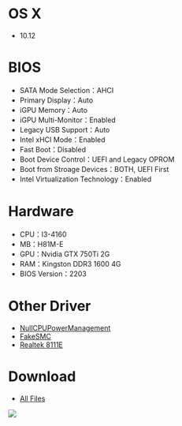 # OS X
- 10.12


# BIOS
- SATA Mode Selection：AHCI
- Primary Display：Auto
- iGPU Memory：Auto
- iGPU Multi-Monitor：Enabled
- Legacy USB Support：Auto
- Intel xHCI Mode：Enabled
- Fast Boot：Disabled
- Boot Device Control：UEFI and Legacy OPROM
- Boot from Stroage Devices：BOTH, UEFI First
- Intel Virtualization Technology：Enabled


# Hardware
- CPU：I3-4160
- MB：H81M-E
- GPU：Nvidia GTX 750Ti 2G
- RAM：Kingston DDR3 1600 4G
- BIOS Version：2203

# Other Driver
* [NullCPUPowerManagement](https://www.tonymacx86.com/resources/nullcpupowermanagement.268)
* [FakeSMC](https://www.tonymacx86.com/resources/fakesmc.282)
* [Realtek 8111E](https://bitbucket.org/RehabMan/os-x-realtek-network/downloads/RehabMan-Realtek-Network-v2-2015-1230.zip)


# Download
* [All Files]() 

![](https://4.bp.blogspot.com/-O0wP9ukoYK4/V_--AR2HZfI/AAAAAAAAHz0/IhiWx_C6h80Ap19EMin5L_xq-zRXn49dgCLcB/s1600/Screen%2BShot%2B2016-10-14%2Bat%2B00.52.46.png)